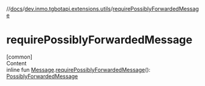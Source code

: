 //[docs](../../index.md)/[dev.inmo.tgbotapi.extensions.utils](index.md)/[requirePossiblyForwardedMessage](require-possibly-forwarded-message.md)



# requirePossiblyForwardedMessage  
[common]  
Content  
inline fun [Message](../dev.inmo.tgbotapi.types.message.abstracts/-message/index.md).[requirePossiblyForwardedMessage](require-possibly-forwarded-message.md)(): [PossiblyForwardedMessage](../dev.inmo.tgbotapi.types.message.abstracts/-possibly-forwarded-message/index.md)  



